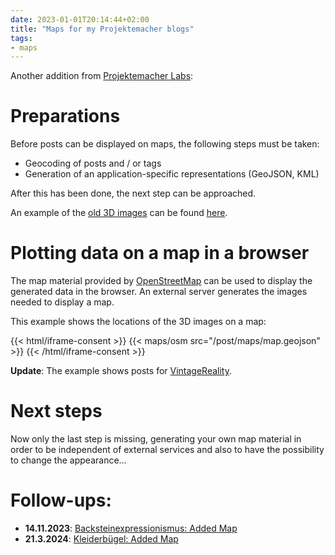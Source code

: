 ```yaml
---
date: 2023-01-01T20:14:44+02:00
title: "Maps for my Projektemacher blogs"
tags:
- maps
---
```


Another addition from [Projektemacher Labs](https://labs.projektemacher.org/):

# Preparations

Before posts can be displayed on maps, the following steps must be taken:
* Geocoding of posts and / or tags
* Generation of an application-specific representations (GeoJSON, KML)

After this has been done, the next step can be approached.

An example of the [old 3D images](/future/3d/) can be found [here](/future/3d/map.geojson).

# Plotting data on a map in a browser

The map material provided by [OpenStreetMap](https://www.openstreetmap.org/) can be used to display the generated data in the browser. An external server generates the images needed to display a map.

This example shows the locations of the 3D images on a map:

{{< html/iframe-consent >}}
    {{< maps/osm src="/post/maps/map.geojson" >}}
{{< /html/iframe-consent >}}

**Update**: The example shows posts for [VintageReality](https://vintagereality.projektemacher.org/).

# Next steps

Now only the last step is missing, generating your own map material in order to be independent of external services and also to have the possibility to change the appearance...

# Follow-ups:
* **14.11.2023**: [Backsteinexpressionismus: Added Map](https://backsteinexpressionismus.projektemacher.org/lists/#karte)
* **21.3.2024**: [Kleiderbügel: Added Map](https://xn--kleiderbgel-0hb.xn--blaufusstlpel-qmb.de/map/)
